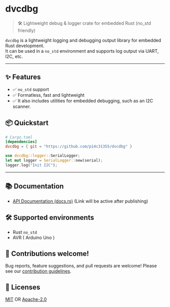 # dvcdbg

> 🛠️ Lightweight debug & logger crate for embedded Rust (no_std friendly)

`dvcdbg` is a lightweight logging and debugging output library for embedded Rust development.  
It can be used in a `no_std` environment and supports log output via UART, I2C, etc.

---

## ✨ Features

- ✅ `no_std` support
- ✅ Formatless, fast and lightweight
- ✅ It also includes utilities for embedded debugging, such as an I2C scanner.

## 📦 Quickstart

```toml
# Cargo.toml
[dependencies]
dvcdbg = { git = "https://github.com/p14c31355/dvcdbg" }
```
```rust
use dvcdbg::logger::SerialLogger;
let mut logger = SerialLogger::new(serial);
logger.log("Init I2C");
```

---

## 📚 Documentation

* [API Documentation (docs.rs)](https://docs.rs/dvcdbg) (Link will be active after publishing)

## 🛠️ Supported environments

* Rust `no_std`
* AVR ( Arduino Uno )

## 🤝 Contributions welcome!

Bug reports, feature suggestions, and pull requests are welcome! Please see our [contribution guidelines](CONTRIBUTING.md).

## 📄 Licenses

[MIT](LICENSE-MIT) OR [Apache-2.0](LICENSE-APACHE)

